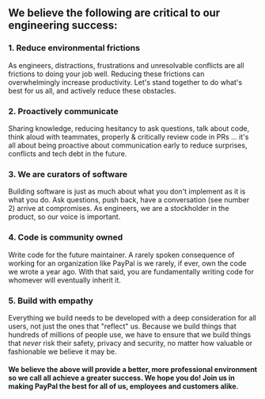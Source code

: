 ## We believe the following are critical to our engineering success:

### 1. Reduce environmental frictions

As engineers, distractions, frustrations and unresolvable conflicts are all frictions to doing your job well. Reducing these frictions can overwhelmingly increase productivity. Let's stand together to do what's best for us all, and actively reduce these obstacles.

### 2. Proactively communicate

Sharing knowledge, reducing hesitancy to ask questions, talk about code, think aloud with teammates, properly & critically review code in PRs ... it's all about being proactive about communication early to reduce surprises, conflicts and tech debt in the future.

### 3. We are curators of software

Building software is just as much about what you don't implement as it is what you do. Ask questions, push back, have a conversation (see number 2) arrive at compromises. As engineers, we are a stockholder in the product, so our voice is important.

### 4. Code is community owned

Write code for the future maintainer. A rarely spoken consequence of working for an organization like PayPal is we rarely, if ever, own the code we wrote a year ago. With that said, you are fundamentally writing code for whomever will eventually inherit it.

### 5. Build with empathy

Everything we build needs to be developed with a deep consideration for all users, not just the ones that "reflect" us. Because we build things that hundreds of millions of people use, we have to ensure that we build things that *never* risk their safety, privacy and security, no matter how valuable or fashionable we believe it may be.

#### We believe the above will provide a better, more professional environment so we call all achieve a greater success. We hope you do! Join us in making PayPal the best for all of us, employees and customers alike.
